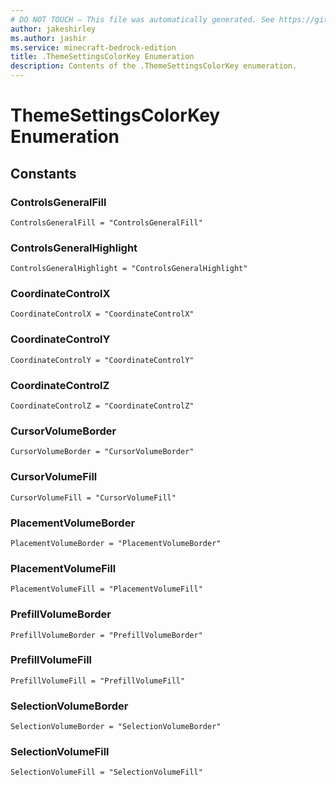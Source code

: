 ```yaml
---
# DO NOT TOUCH — This file was automatically generated. See https://github.com/mojang/minecraftapidocsgenerator to modify descriptions, examples, etc.
author: jakeshirley
ms.author: jashir
ms.service: minecraft-bedrock-edition
title: .ThemeSettingsColorKey Enumeration
description: Contents of the .ThemeSettingsColorKey enumeration.
---
```

# ThemeSettingsColorKey Enumeration

## Constants
### **ControlsGeneralFill**
`ControlsGeneralFill = "ControlsGeneralFill"`
### **ControlsGeneralHighlight**
`ControlsGeneralHighlight = "ControlsGeneralHighlight"`
### **CoordinateControlX**
`CoordinateControlX = "CoordinateControlX"`
### **CoordinateControlY**
`CoordinateControlY = "CoordinateControlY"`
### **CoordinateControlZ**
`CoordinateControlZ = "CoordinateControlZ"`
### **CursorVolumeBorder**
`CursorVolumeBorder = "CursorVolumeBorder"`
### **CursorVolumeFill**
`CursorVolumeFill = "CursorVolumeFill"`
### **PlacementVolumeBorder**
`PlacementVolumeBorder = "PlacementVolumeBorder"`
### **PlacementVolumeFill**
`PlacementVolumeFill = "PlacementVolumeFill"`
### **PrefillVolumeBorder**
`PrefillVolumeBorder = "PrefillVolumeBorder"`
### **PrefillVolumeFill**
`PrefillVolumeFill = "PrefillVolumeFill"`
### **SelectionVolumeBorder**
`SelectionVolumeBorder = "SelectionVolumeBorder"`
### **SelectionVolumeFill**
`SelectionVolumeFill = "SelectionVolumeFill"`
